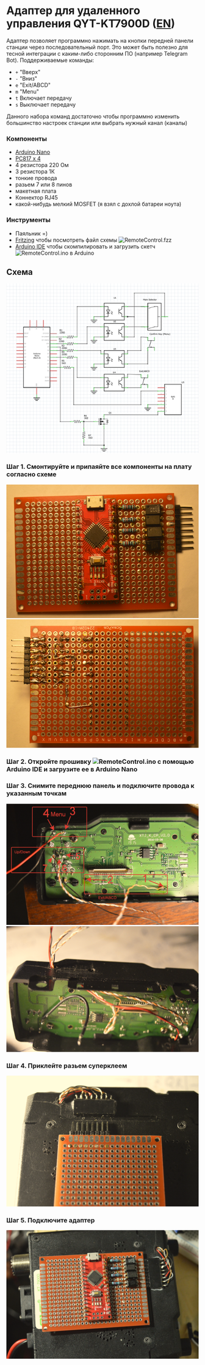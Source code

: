 # Адаптер для удаленного управления QYT-KT7900D ([EN](README.md))

Адаптер позволяет программно нажимать на кнопки передней панели станции через последовательный порт. Это может быть полезно для тесной интеграции с каким-либо сторонним ПО (например Telegram Bot).  Поддерживаемые команды:

- ```+``` "Вверх"
- ```-``` "Вниз"
- ```e``` "Exit/ABCD"
- ```m``` "Menu"
- ```t``` Включает передачу
- ```s``` Выключает передачу

Данного набора команд достаточно чтобы программно изменить большинство настроек станции или выбрать нужный канал (каналы)

### Компоненты

- [Arduino Nano](https://docs.arduino.cc/hardware/nano)
- [PC817 x 4](https://www.farnell.com/datasheets/73758.pdf)
- 4 резистора 220 Ом
- 3 резистора 1К
- тонкие провода
- разьем 7 или 8 пинов
- макетная плата
- Коннектор RJ45 
- какой-нибудь мелкий MOSFET (я взял с дохлой батареи ноута)

### Инструменты

- Паяльник =)
- [Fritzing](https://github.com/fritzing/fritzing-app/releases) чтобы посмотреть файл схемы ![RemoteControl.fzz](RemoteControl.fzz)
- [Arduino IDE](https://www.arduino.cc/en/software) чтобы скомпилировать и загрузить скетч ![RemoteControl.ino](RemoteControl.ino) в Arduino

## Схема
![Scheme](Scheme.png)

### Шаг 1. Смонтируйте и припаяйте все компоненты на плату согласно схеме
![Board1](BreadBoard1.png)
![Board2](BreadBoard2.png)

### Шаг 2. Откройте прошивку  ![RemoteControl.ino](RemoteControl.ino) с помощью Arduino IDE и загрузите ее в Arduino Nano
### Шаг 3. Снимите переднюю панель и подключите провода к указанным точкам

![ConnectionPoints](FrontPanelPoints.png)
![Wires](FrontPanelWires.png)
### Шаг 4. Приклейте разьем суперклеем
![Connector](Connector.png)

### Шаг 5. Подключите адаптер
![Connected](Connected.png)

